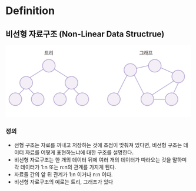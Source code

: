 # Definition

## 비선형 자료구조 **(Non-Linear Data Structrue)**

![Untitled](Definition%2040da62bf194949d0adaf681c9f1d0767/Untitled.png)

### 정의

- 선형 구조는 자료를 꺼내고 저장하는 것에 초점이 맞춰져 있다면, 비선형 구조는 데이터 자료를 어떻게 표현하느냐에 대한 구조를 설명한다.
- 비선형 자료구조는 한 개의 데이터 뒤에 여러 개의 데이터가 따라오는 것을 말하며 각 데이터가 1:n 또는 n:n의 관계를 가지게 된다.
- 자료들 간의 앞 뒤 관계가 1:n 이거나 n:n 이다.
- 비선형 자료구조의 예로는 트리, 그래프가 있다